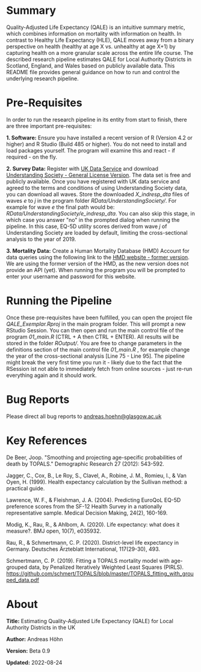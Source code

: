 # Summary
Quality-Adjusted Life Expectancy (QALE) is an intuitive summary metric, which 
combines information on mortality with information on 
health. In contrast to Healthy Life Expectancy (HLE), QALE moves away from a 
binary perspective on health (healthy at age X vs. unhealthy at age X+1) by 
capturing health on a more granular scale across the entire life course. The 
described research pipeline estimates QALE for Local Authority Districts in 
Scotland, England, and Wales based on publicly available data. This README file 
provides general guidance on how to run and control the underlying research 
pipeline. 

# Pre-Requisites
In order to run the research pipeline in its entity from start to finish, there 
are three important pre-requisites:

**1. Software:** Ensure you have installed a recent version of R (Version 4.2 
or higher) and R Studio (Build 485 or higher). You do not need to install and 
load packages yourself. The program will examine this and react - if required - 
on the fly.

**2. Survey Data:** Register with [UK Data Service](https://ukdataservice.ac.uk/)
and download 
[Understanding Society - General License Version](https://beta.ukdataservice.ac.uk/datacatalogue/doi/?id=6614#!#16).
The data set is free and publicly available. Once you have registered with UK 
data service and agreed to the terms and conditions of using Understanding Society 
data, you can download all waves. Store the downloaded *X_indresp_dta* files 
of waves *e* to *j* in the program folder *RData/UnderstandingSociety/*. For 
example for wave *e* the final path would be: *RData/UnderstandingSociety/e_indresp_dta*. 
You can also skip this stage, in which case you answer "no" in the prompted dialog 
when running the pipeline. In this case, EQ-5D utility scores derived from wave *j* 
of Understanding Society are loaded by default, limiting the cross-sectional 
analysis to the year of 2019.

**3. Mortality Data:**  Create a Human Mortality Database (HMD) Account for data 
queries using the following link to the 
[HMD website - former version](https://former.mortality.org/). We are using the 
former version of the HMD, as the new version does not provide an API (yet). When 
running the program you will be prompted to enter your username and password for 
this website. 

# Running the Pipeline

Once these pre-requisites have been fulfilled, you can open the project file 
*QALE_Exemplar.Rproj* in the main program folder. This will prompt a new RStudio 
Session. You can then open and run the main control file of the program *01_main.R* 
(CTRL + A then CTRL + ENTER). All results will be stored in the folder *ROutput/*.
You are free to change parameters in the definitions section of the main control 
file *01_main.R* , for example change the year of the cross-sectional analysis 
[Line 75 - Line 95]. The pipeline might break the very first time you run it - 
likely due to the fact that the RSession ist not able to immediately fetch from 
online sources - just re-run everything again and it should work.

# Bug Reports 

Please direct all bug reports to andreas.hoehn@glasgow.ac.uk

# Key References 

De Beer, Joop. "Smoothing and projecting age-specific probabilities of death by TOPALS." Demographic Research 27 (2012): 543-592.

Jagger, C., Cox, B., Le Roy, S., Clavel, A., Robine, J. M., Romieu, I., & Van Oyen, H. (1999). Health expectancy calculation by the Sullivan method: a practical guide.

Lawrence, W. F., & Fleishman, J. A. (2004). Predicting EuroQoL EQ-5D preference scores from the SF-12 Health Survey in a nationally representative sample. Medical Decision Making, 24(2), 160-169.

Modig, K., Rau, R., & Ahlbom, A. (2020). Life expectancy: what does it measure?. BMJ open, 10(7), e035932.

Rau, R., & Schmertmann, C. P. (2020). District-level life expectancy in Germany. Deutsches Ärzteblatt International, 117(29-30), 493.

Schmertmann, C. P. (2019). Fitting a TOPALS mortality model with age-grouped data, by Penalized Iteratively Weighted Least Squares (PIRLS). https://github.com/schmert/TOPALS/blob/master/TOPALS_fitting_with_grouped_data.pdf

# About

**Title:** Estimating Quality-Adjusted Life Expectancy (QALE) for Local Authority Districts in the UK

**Author:** Andreas Höhn

**Version:** Beta 0.9

**Updated:** 2022-08-24



